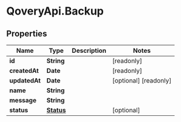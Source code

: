 # QoveryApi.Backup

## Properties

Name | Type | Description | Notes
------------ | ------------- | ------------- | -------------
**id** | **String** |  | [readonly] 
**createdAt** | **Date** |  | [readonly] 
**updatedAt** | **Date** |  | [optional] [readonly] 
**name** | **String** |  | 
**message** | **String** |  | 
**status** | [**Status**](Status.md) |  | [optional] 


